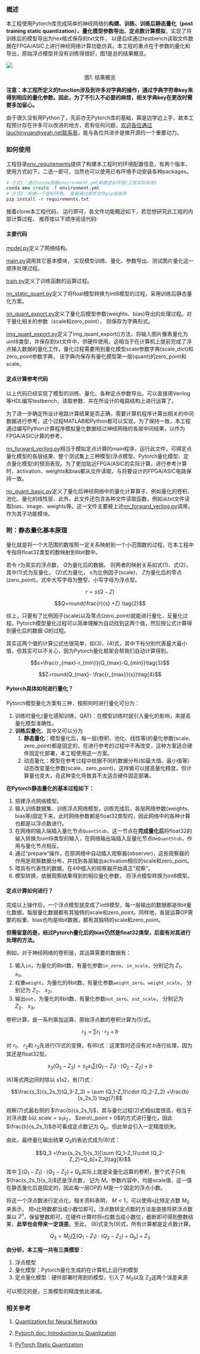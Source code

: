 ### 概述

本工程使用Pytorch库完成简单的神经网络的**构建、训练、训练后静态量化（post training static quantization）、量化模型参数导出、定点数计算模拟**，实现了将训练后的模型导出为hex格式保存的txt文件， 以便后续通过testbench读取文件数据在FPGA/ASIC上进行神经网络计算功能仿真。本工程的重点在于参数的量化和导出，原始浮点模型并没有训练得很好，图1是总的结果概览。

![](image/fix_result.jpg)

<center>图1. 结果概览</center>

**注意：本工程所定义的function涉及到许多对字典的操作，通过字典字符串key来得到相应的量化参数。因此，为了不引入不必要的麻烦，相关字典key在更改时需要多加留心。**

由于很久没有用Python了，先前亦无Pytorch库的基础，算是边学边上手，故本工程预计存在许多可以改进的地方，若有任何问题，欢迎各位通过lauchinyuan@yeah.net联系我，能与各位共进步是做开源的一个重要动力。

### 如何使用

工程目录[env_requirements](./env_requirements)提供了构建本工程时的环境配置信息，有两个版本，使用方式如下，二选一即可，当然也可以使用已有环境手动安装各种packages。

```tcl
# 方式1：通过conda依据environment.yml新建虚拟环境(工程实际采用)
conda env create -f environment.yml
# 方式2：新建一个虚拟环境， 接着通过需求文件pip安装库
pip install -r requirements.txt
```

接着clone本工程代码， 运行即可，各文件功能概述如下，若您想研究此工程的内部计算过程， 推荐按以下顺序阅读代码:

#### 主要代码

[model.py](model.py)定义了网络结构。

[main.py](main.py)调用其它基本模块， 实现模型训练、量化、参数导出、测试图片量化这一顺序处理过程。

[train.py](train.py)定义了训练函数的运算过程。

[nn_static_quant.py](nn_static_quant.py)定义了将float模型转换为int8模型的过程，采用训练后静态量化方案。

[nn_quant_export.py](nn_quant_export.py)定义了量化后模型参数(weights、bias)导出的处理过程。对于量化相关的参数（scale和zero_point）， 则保存为字典形式。

[img_quant_export.py](img_quant_export.py)定义了img_quant_export()方法，将输入图片像素量化为uint8类型，并保存到txt文件中，供硬件使用。这相当于在计算机上提前完成了浮点输入数据的量化工作，量化过程需要用到量化模型scale参数字典(scale_dict)和zero_point参数字典， 该字典内保存有量化模型第一层(quant)的zero_point和scale。

#### 定点计算参考代码

以上代码已经实现了模型的训练、量化、各种定点参数导出。可以直接用Verilog等HDL编写testbench，读取参数、并在所设计的电路结构上进行运算了。

为了进一步确定所设计电路计算结果是否正确，需要计算机程序计算出相关的中间数据进行参考，这个过程MATLAB和Python都可以实现，为了保持一致，本工程通过编写Python计算程序模拟量化数据经过神经网络的各层中间结果，以作为FPGA/ASIC计算的参考。

[nn_forward_verilog.py](nn_forward_verilog.py)相当于模拟定点计算的main程序，运行此文件，可得定点量化模型的各层结果、整个测试集上三种模型(浮点模型、Pytorch量化模型、定点量化模型)的预测表现。为了更加贴近FPGA/ASIC的实际计算，进行参考计算时，activation、weights和bias都从文件读取，与将要设计的FPGA/ASIC电路保持一致。

[nn_quant_basic.py](nn_quant_basic.py)定义了量化后神经网络中的量化计算算子、例如量化的卷积、池化、量化的线性层、此外，此文件还包含各种文件读取函数，例如从txt文件读取bias、image、weights等。这一文件主要被上述[nn_forward_verilog.py](nn_forward_verilog.py)调用，作为其子功能模块。

### 附：静态量化基本原理

量化就是将一个大范围的数按照一定关系映射到一个小范围数的过程，在本工程中专指将float32类型的数映射到8bit数中。

若令 $r$为真实的浮点数， $Q$为量化后的数据， 则两者的映射关系如式(1)、式(2)，其中(1)式为反量化， (2)式为量化， $s$为比例因子(scale)， $Z$为量化后的零点(zero_point)。式中大写字母为整型、小写字母为浮点型。

$$r=s(Q-Z) \tag{1}$$

$$Q=round(\frac{r}{s} +Z) \tag{2}$$

综上，只要有了比例因子(scale)以及零点(zero_point)就能进行量化、反量化过程。Pytorch模型量化过程可以简单理解为自动找到这两个值，然后按公式计算得到量化后的数据 $Q$的过程。 

其实这两个值的计算公式也很简单，如(3)、(4)式，其中下标分别代表最大最小值，但其实可以不关心，因为Pytorch量化框架会帮我们自动计算得到。

$$s=\frac{r_{max}-r_{min}}{Q_{max}-Q_{min}}\tag{3}$$

$$Z=round(Q_{max}- \frac{r_{max}}{s})\tag{4}$$

#### Pytorch具体如何进行量化？

Pytorch模型量化方案有三种，按照何时进行量化可分为：

1. 训练时量化(量化感知训练，QAT)：在模型训练时就引入量化的影响，来提高量化模型准确性。
2. **训练后量化**，其中又可以分为
   1. **静态量化**：模型量化后，每一层(卷积、池化、线性等)的量化参数(scale、zero_point)都是固定的，在进行参考的过程中不再改变，这种方案适合硬件固定化部署，本工程使用这一方案。
   2. 动态量化：模型在参考过程中依据不同的数据分布(如最大值、最小值等)动态改变量化参数(scale、zero_point)，这样做可以提高量化精度，但计算量也变大，且这种变化导致其不太适合硬件固定部署。

**在Pytorch静态量化的基本过程如下：**

1. 搭建浮点网络模型。
2. 输入训练数据集、训练浮点网络模型，训练完成后，各层网络参数(weights、bias等)固定下来，此时网络参数都是float32类型的，因此网络中的各种计算也都是以浮点数进行。
3. 在网络的输入端插入量化节点`QuantStub`，这一节点在**完成量化后**将float32的输入转换为uint8类型的输入，在网络输出端插入反量化节点`DeQuantStub`，作用与量化节点相反。
4. 通过“prepare”操作，在原网络中自动插入观察器(observer)，这些观察器的作用是观察数据分布，并找到各层输出activation相应的scale和zero_point。
5. 喂具有代表性的数据，在4中插入的观察器开始真正“观察”。
6. 模型转换，依据观察结果得到的相应量化参数， 将浮点模型转换为int8模型。

#### 定点计算如何进行？

完成以上操作后，一个浮点模型就变成了int8模型，每一层输出的数据都是8bit量化数据，每层量化数据都有其独特的scale和zero_point。同样地，各层运算OP需要的权重、bias也均是8bit数据，都有其独特的scale和zero_point。

**但需留意的是，经过Pytorch量化后的bias仍然是float32类型，后面有对其进行处理的方法。**

例如，对于神经网络的卷积层，其运算需要的数据有： 

1. 输入`in`，为量化的8bit数，有量化参数`in_zero`、`in_scale`，分别记为 $Z_1$、 $s_1$。
2. 权重`weight`，为量化的8bit数，有量化参数`weight_zero`、`weight_scale`， 分别记为 $Z_2$、 $s_2$。
3. 输出`out`，为量化的8bit数，有量化参数`out_zero`、`out_scale`， 分别记为 $Z_3$、 $s_3$。

卷积计算，是一系列乘加运算，原始浮点数的卷积计算为(5)式。

$$r_3 = \sum r_1\cdot r_2 +b \tag{5}$$

对 $r_1$、 $r_2$和 $r_3$先进行(1)式的变换，有(6)式：这里暂时还没有对 $b$进行处理，因为其还是float32型。

$$s_3(Q_3-Z_3) = s_2s_1\sum (Q_1-Z_1)\cdot (Q_2-Z_2) +b \tag{6}$$

(6)等式两边同时除以 $s1s2$，有(7)式：

$$\frac{s_3}{s_2s_1}(Q_3-Z_3) = \sum (Q_1-Z_1)\cdot (Q_2-Z_2) +\frac{b}{s_2s_1} \tag{7}$$

观察(7)式最右侧的 $\frac{b}{s_2s_1}$，其与量化过程(2)式相似度很高，相当于对浮点数 $b$以 $scale=s_1s_2$， $zero\\_point = 0$的方式进行量化，因此  $\frac{b}{s_2s_1}$亦可看成定点数记为 $Q_b$，但此举会引入一定精度损失。

由此，最终量化输出结果 $Q_3$的表达式成为(8)式：

$$Q_3 =\frac{s_2s_1}{s_3}[\sum (Q_1-Z_1)\cdot (Q_2-Z_2)+Q_b]+Z_3\tag{8}$$

其中 $\sum (Q_1-Z_1)\cdot (Q_2-Z_2)+Q_b$实际上就是全量化运算的卷积，整个式子只有 $\frac{s_2s_1}{s_3}$还是浮点数， 记为 $M$。参数内容中，均是scale值，这一值在静态量化后是固定的，因此每一层OP的 $M$是一个固定的浮点小数。

将这一个浮点数进行定点化，相关资料表明， $M < 1$，可以使用`n`比特定点数 $M_0$来表示， 把`n`比特数都当成小数位即可。浮点数转定点数的方法是直接将原浮点数乘以 $2^n$，保留整数即可，在硬件计算时将`n`位数当成小数位，截断即可得到整数结果，**此举也会带来一定误差**。至此， (8)式变为(9)式，所有计算都是定点数计算。

$$Q_3 =M_0[\sum (Q_1-Z_1)\cdot (Q_2-Z_2)+Q_b]+Z_3\tag{9}$$

**由分析，本工程一共有三类模型：**

1. 浮点模型
2. 量化模型：Pytorch量化生成的在计算机上运行的模型
3. 定点量化模型：硬件部署时用到的模型，引入了 $M_0$以及 $Z_3$这两个误差来源

可以预见的是，三类模型的精度依此递减。

### 相关参考

1. [Quantization for Neural Networks](https://leimao.github.io/article/Neural-Networks-Quantization/)
2. [Pytorch doc: Introduction to Quantization](https://pytorch.org/docs/stable/quantization.html)

3. [PyTorch Static Quantization](https://leimao.github.io/blog/PyTorch-Static-Quantization/)
